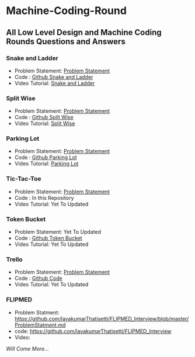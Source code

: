 # Machine-Coding-Round

## All Low Level Design and Machine Coding Rounds Questions and Answers

### Snake and Ladder
   * Problem Statement: [Problem Statement](https://workat.tech/machine-coding/practice/snake-and-ladder-problem-zgtac9lxwntg)
   * Code : [Github Snake and Ladder](https://github.com/lavakumarThatisetti/Machine-Coding-Round/tree/master/src/com/lavakumar/snakeandladder)
   * Video Tutorial: [Snake and Ladder](https://www.youtube.com/watch?v=na3DQv8ZAD8)
### Split Wise
   * Problem Statement: [Problem Statement](https://workat.tech/machine-coding/practice/splitwise-problem-0kp2yneec2q2)
   * Code : [Github Split Wise](https://github.com/lavakumarThatisetti/Machine-Coding-Round/tree/master/src/com/lavakumar/splitwise)
   * Video Tutorial: [Split Wise](https://www.youtube.com/watch?v=na3DQv8ZAD8)
### Parking Lot
   * Problem Statement: [Problem Statement](https://workat.tech/machine-coding/practice/design-parking-lot-qm6hwq4wkhp8)
   * Code : [Github Parking Lot](https://github.com/lavakumarThatisetti/Machine-Coding-Round/tree/master/src/com/lavakumar/parkinglot) 
   * Video Tutorial: [Parking Lot](https://www.youtube.com/watch?v=aQf-ovnR8go)
### Tic-Tac-Toe
   * Problem Statement: [Problem Statement](https://workat.tech/machine-coding/practice/design-tic-tac-toe-smyfi9x064ry)
   * Code : In this Repository
   * Video Tutorial: Yet To Updated
### Token Bucket 
   * Problem Statement: Yet To Updated 
   * Code : [Github Token Bucket](https://github.com/lavakumarThatisetti/Machine-Coding-Round/tree/master/src/com/lavakumar/tokenbucket)
   * Video Tutorial: Yet To Updated
### Trello
   * Problem Statement: [Problem Statement](https://workat.tech/machine-coding/practice/trello-problem-t0nwwqt61buz)
   * Code : [Github Code](https://github.com/lavakumarThatisetti/Machine-Coding-Round/tree/master/src/com/lavakumar/trello)
   * Video Tutorial: Yet To Updated
### FLIPMED
   * Problem Statment: https://github.com/lavakumarThatisetti/FLIPMED_Interview/blob/master/ProblemStatment.md
   * code: https://github.com/lavakumarThatisetti/FLIPMED_Interview
   * Video:  

_Will Come More..._ 
